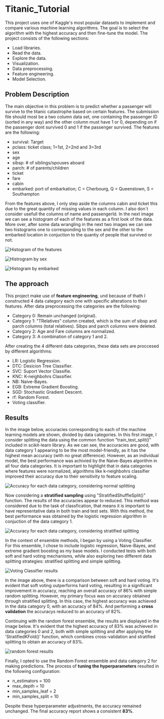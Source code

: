 # Titanic_Tutorial
This project uses one of Kaggle's most popular datasets to implement and compare various machine learning algorithms. The goal is to select the algorithm with the highest accuracy and then fine-tune the model.
The project consists of the following sections:
* Load libraries.
* Read the data.
* Explore the data.
* Visualization.
* Data preprocessing.
* Feature engineering.
* Model Selection.
## Problem Description
The main objective in this problem is to predict whether a passenger will survive to the titanic catastrophe based on certain features. The submission file should most be a two column data set, one containing the passenger ID (sorted in any way) and the other column must have 1 or 0, depending on if the passenger dont survived 0 and 1 if the passenger survived.
The features are the following: 
* survival: Target
* pclass: ticket class; 1=1st, 2=2nd and 3=3rd
* sex
* age 
* sibsp: # of siblings/spouses aboard
* parch: # of parents/children
* ticket
* fare
* cabin
* embarked: port of embarkation; C = Cherbourg, Q = Queenstown, S = Southampton

From the features above, I only step aside the columns cabin and ticket this due to the great quantity of missing values in each column. I also don´t consider usefull the columns of name and passengerId. In the next image we can see a histogram of each of the features as a first look of the data. More over, after some data wrangling in the next two images we can see two histograms one to corresponding to the sex and the other to the embarked location in conjuction to the quantiy of people that survived or not.

![Histogram of the features](images/hist.PNG)

![Histrogram by sex](images/prop_sex.PNG)

![Histogram by embarked](images/prop_embarked.PNG)
## The approach
This project make use of **feature engineering**, und because of thath I constructed 4 data category each one with specific alterations to their features. After data preprocessing the categories are the following:
* Category 0: Remain unchanged (original).
* Category 1: "TRelatives" column created, which is the sum of sibsp and parch columns (total relatives). Sibps and parch columns were deleted.
* Category 2: Age and Fare columns are normalized.
* Category 3: A combination of category 1 and 2.

After creating the 4 different data categories, these data sets are proccesed by different algorithms:
* LR: Logistic Regression.
* DTC: Desicion Tree Classifier.
* SVC: Suport Vector Classifie.
* KNC: K-neighbohrs Classifier.
* NB: Naive-Bayes.
* EGB: Extreme Gradient Boosting.
* SGD: Stochastic Gradient Descent.
* rf: Random Forest.
* Voting classifier.
## Results
In the image below, accuracies corresponding to each of the machine learning models are shown, divided by data categories. In this first image, I consider splitting the data using the common function "train_test_split()" included in scikit-learn library. As we can see, the accuracies are good, with data category 1 appearing to be the most model-friendly, as it has the highest mean accuracy (with no great difference). However, as an individual model, the best performance was achivied by the Naive-Bayes algorithm in all four data categories. It is important to highlight that in data categories where features were normalized, algorithms like k-neighbohrs classifier improved their accuracy due to their sensitivity to feature scaling.

![Accuracy for each data category, considering normal splitting](images/models_ss.png)

Now considering a **stratified sampling** using "StratifiedShuffleSplit()" function. The results of the accuracies appear to reduced. This method was considered due to the task of classfication, that means it is important to have representative data in both train and test sets. With this method, the best performance was obtained by the logistic regression algorithm in conjuction of the data category 1. 

![Accuracy for each data category, considering stratified splitting](images/model_sts.png)

In the context of ensemble methods, I began by using a Voting Classifier. For this ensemble, I chose to include logistic regression, Naive-Bayes, and extreme gradient boosting as my base models. I conducted tests with both soft and hard voting mechanisms, while also exploring two different data splitting strategies: stratified splitting and simple splitting. 

![Voting Classifier results](images/vc.png)

In the image above, there is a comparison between soft and hard voting. It's evident that soft voting outperforms hard voting, resulting in a significant improvement in accuracy, reaching an overall accuracy of 86% with simple random splitting. However, my primary focus was on accuracy obtained through stratified splitting. In this case, the highest accuracy was achieved in the data category 0, with an accuracy of 84%. And performing a **cross validation** the accuracys reduced to an accuracy of 82%. 

Continuing with the random forest ensemble, the results are displayed in the image below. It's evident that the highest accuracy of 83% was achieved in data categories 0 and 2, both with simple splitting and after applying the 'StratifiedKFold()' function, which combines cross-validation and stratified splitting to obtain an accuracy of 83%.

![random forest results](images/rf.PNG)

Finally, I opted to use the Random Forest ensemble and data category 2 for making predictions. The process of **tuning the hyperparameters** resulted in the following configuration:
* n_estimators = 100
* max_depth = 10
* min_samples_leaf = 2
* min_samples_split = 10

Despite these hyperparameter adjustments, the accuracy remained unchanged. The final accuracy report shows a consistent **83%**.

